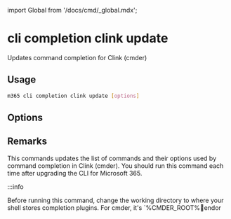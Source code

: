 <!-- DISCLAIMER: All secrets, passwords, and sensitive values in this document are examples only and not real credentials. -->
import Global from '/docs/cmd/_global.mdx';

# cli completion clink update

Updates command completion for Clink (cmder)

## Usage

```sh
m365 cli completion clink update [options]
```

## Options

<Global />

## Remarks

This commands updates the list of commands and their options used by command completion in Clink (cmder). You should run this command each time after upgrading the CLI for Microsoft 365.

:::info

Before running this command, change the working directory to where your shell stores completion plugins. For cmder, it's `%CMDER_ROOT%endor